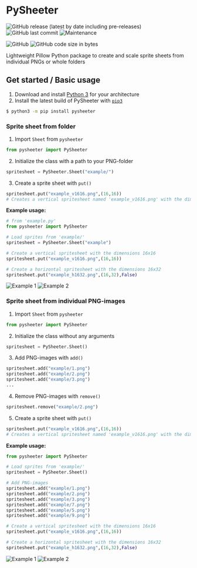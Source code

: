# PySheeter
![GitHub release (latest by date including pre-releases)](https://img.shields.io/github/v/release/VictorWesterlund/pysheeter?include_prereleases)
![GitHub last commit](https://img.shields.io/github/last-commit/VictorWesterlund/pysheeter)
![Maintenance](https://img.shields.io/maintenance/yes/2020)

![GitHub](https://img.shields.io/github/license/VictorWesterlund/pysheeter)
![GitHub code size in bytes](https://img.shields.io/github/languages/code-size/VictorWesterlund/pysheeter)

Lightweight Pillow Python package to create and scale sprite sheets from individual PNGs or whole folders

## Get started / Basic usage
1. Download and install [Python 3](https://www.python.org/downloads/) for your architecture
2. Install the latest build of PySheeter with [`pip3`](https://pypi.org/project/pysheeter/)
```bash
$ python3 -m pip install pysheeter
```
### Sprite sheet from folder
1. Import `Sheet` from `pysheeter`
```python
from pysheeter import PySheeter
```
2. Initialize the class with a path to your PNG-folder
```python
spritesheet = PySheeter.Sheet("example/")
```
3. Create a sprite sheet with `put()`
```python
spritesheet.put("example_v1616.png",(16,16)) 
# Creates a vertical spritesheet named 'example_v1616.png' with the dimensions 16x16px (scaled automatically)
```

__Example usage:__
```python
# from 'example.py'
from pysheeter import PySheeter

# Load sprites from 'example/'
spritesheet = PySheeter.Sheet("example")

# Create a vertical spritesheet with the dimensions 16x16
spritesheet.put("example_v1616.png",(16,16))

# Create a horizontal spritesheet with the dimensions 16x32
spritesheet.put("example_h1632.png",(16,32),False)
```
![Example 1](https://storage.googleapis.com/public.victorwesterlund.com/github/VictorWesterlund/pysheeter/1example_v1616.png)
![Example 2](https://storage.googleapis.com/public.victorwesterlund.com/github/VictorWesterlund/pysheeter/1example_h1632.png)
### Sprite sheet from individual PNG-images
1. Import `Sheet` from `pysheeter`
```python
from pysheeter import PySheeter
```
2. Initialize the class without any arguments
```python
spritesheet = PySheeter.Sheet()
```
3. Add PNG-images with `add()`
```python
spritesheet.add("example/1.png")
spritesheet.add("example/2.png")
spritesheet.add("example/3.png")
...
```
4. Remove PNG-images with `remove()`
```python
spritesheet.remove("example/2.png")
```
5. Create a sprite sheet with `put()`
```python
spritesheet.put("example_v1616.png",(16,16)) 
# Creates a vertical spritesheet named 'example_v1616.png' with the dimensions 16x16px (scaled automatically)
```

__Example usage:__
```python
from pysheeter import PySheeter

# Load sprites from 'example/'
spritesheet = PySheeter.Sheet()

# Add PNG-images
spritesheet.add("example/1.png")
spritesheet.add("example/2.png")
spritesheet.add("example/3.png")
spritesheet.add("example/7.png")
spritesheet.add("example/5.png")
spritesheet.add("example/9.png")

# Create a vertical spritesheet with the dimensions 16x16
spritesheet.put("example_v1616.png",(16,16))

# Create a horizontal spritesheet with the dimensions 16x32
spritesheet.put("example_h1632.png",(16,32),False)
```
![Example 1](https://storage.googleapis.com/public.victorwesterlund.com/github/VictorWesterlund/pysheeter/2example_v1616.png)
![Example 2](https://storage.googleapis.com/public.victorwesterlund.com/github/VictorWesterlund/pysheeter/2example_h1632.png)
